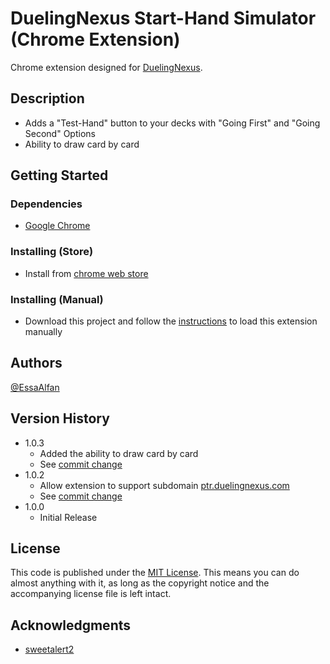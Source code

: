 # DuelingNexus Start-Hand Simulator (Chrome Extension)

Chrome extension designed for [DuelingNexus](https://duelingnexus.com).

## Description

- Adds a "Test-Hand" button to your decks with "Going First" and "Going Second" Options
- Ability to draw card by card

## Getting Started

### Dependencies

* [Google Chrome](https://www.google.com/chrome/)

### Installing (Store)

* Install from [chrome web store](https://chrome.google.com/webstore/detail/duelingnexus-start-hand-s/phlcobfmohlcpljfmlmmbjgcccobkodj)

### Installing (Manual)

* Download this project and follow the [instructions](https://developer.chrome.com/docs/extensions/mv3/getstarted/#unpacked) to load this extension manually 

## Authors

[@EssaAlfan](https://github.com/essaalfan)

## Version History
* 1.0.3
    * Added the ability to draw card by card
    * See [commit change](https://github.com/essaalfan/duelingnexus-hand-simulation/commit/d0d93f1af58b438f1eac6db51720bb2de2807cd6)
* 1.0.2
    * Allow extension to support subdomain [ptr.duelingnexus.com](https://ptr.duelingnexus.com)
    * See [commit change](https://github.com/essaalfan/duelingnexus-hand-simulation/commit/3573acabf07631bfe2b6c38eb6e8a7641c874d7c)
* 1.0.0
    * Initial Release

## License

This code is published under the [MIT License](http://opensource.org/licenses/MIT). This means you can do almost anything with it, as long as the copyright notice and the accompanying license file is left intact.

## Acknowledgments

* [sweetalert2](https://sweetalert2.github.io/)